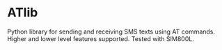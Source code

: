 # ATlib
Python library for sending and receiving SMS texts using AT commands. Higher and lower level features supported. Tested with SIM800L.
